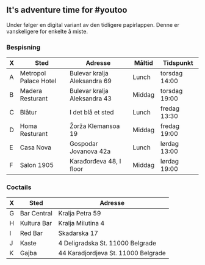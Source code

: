 ## It's adventure time for #youtoo

Under følger en digital variant av den tidligere papirlappen. Denne er vanskeligere for enkelte å miste.

### Bespisning
X|Sted | Adresse | Måltid | Tidspunkt
-|-|-|-|-
A|Metropol Palace Hotel|Bulevar kralja Aleksandra 69|Lunch|torsdag 14:00
B|Madera Resturant|Bulevar kralja Aleksandra 43|Middag|torsdag 19:00
C|Blåtur|I det blå et sted|Lunch|fredag 13:30
D|Homa Resturant|Žorža Klemansoa 19|Middag|fredag 19:00
E|Casa Nova|Gospodar Jovanova 42a|Lunch|lørdag 13:00
F|Salon 1905|Karađorđeva 48, I floor|Middag|lørdag 19:00

### Coctails
X|Sted|Adresse
-|-|-
G|Bar Central|Kralja Petra 59
H|Kultura Bar|Kralja Milutina 4
I|Red Bar|Skadarska 17
J|Kaste	|4 Deligradska St. 11000 Belgrade
K|Gajba	|44 Karadjordjeva St. 11000 Belgrade
